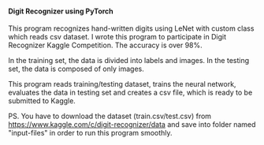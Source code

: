 #### Digit Recognizer using PyTorch

This program recognizes hand-written digits using
LeNet with custom class which reads csv dataset.
I wrote this program to participate in Digit Recognizer Kaggle Competition. The accuracy is over 98%.

In the training set, the data is divided into labels and images.
In the testing set, the data is composed of only images.

This program reads training/testing dataset, trains the neural network, evaluates the data in testing set and creates a csv file, which is ready to be submitted to Kaggle.

PS. You have to download the dataset (train.csv/test.csv) from 
https://www.kaggle.com/c/digit-recognizer/data and save into folder named "input-files" in order to run this program smoothly.
